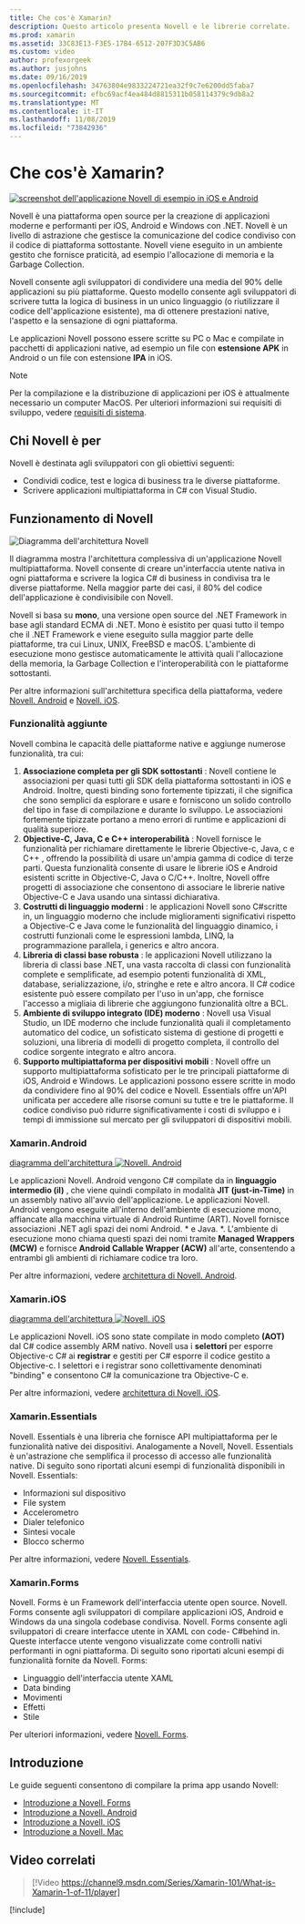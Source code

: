```yaml
---
title: Che cos'è Xamarin?
description: Questo articolo presenta Novell e le librerie correlate.
ms.prod: xamarin
ms.assetid: 33C83E13-F3E5-17B4-6512-207F3D3C5AB6
ms.custom: video
author: profexorgeek
ms.author: jusjohns
ms.date: 09/16/2019
ms.openlocfilehash: 34763804e9833224721ea32f9c7e6200dd5faba7
ms.sourcegitcommit: efbc69acf4ea484d8815311b058114379c9db8a2
ms.translationtype: MT
ms.contentlocale: it-IT
ms.lasthandoff: 11/08/2019
ms.locfileid: "73842936"
---
```

# <a name="what-is-xamarin"></a>Che cos'è Xamarin?

[![screenshot dell'applicazione Novell di esempio in iOS e Android](what-is-xamarin-images/xamarin-app-cropped.png)](what-is-xamarin-images/xamarin-app.png#lightbox)

Novell è una piattaforma open source per la creazione di applicazioni moderne e performanti per iOS, Android e Windows con .NET. Novell è un livello di astrazione che gestisce la comunicazione del codice condiviso con il codice di piattaforma sottostante. Novell viene eseguito in un ambiente gestito che fornisce praticità, ad esempio l'allocazione di memoria e la Garbage Collection.

Novell consente agli sviluppatori di condividere una media del 90% delle applicazioni su più piattaforme. Questo modello consente agli sviluppatori di scrivere tutta la logica di business in un unico linguaggio (o riutilizzare il codice dell'applicazione esistente), ma di ottenere prestazioni native, l'aspetto e la sensazione di ogni piattaforma.

Le applicazioni Novell possono essere scritte su PC o Mac e compilate in pacchetti di applicazioni native, ad esempio un file con **estensione APK** in Android o un file con estensione **IPA** in iOS.

> [!NOTE]
> Per la compilazione e la distribuzione di applicazioni per iOS è attualmente necessario un computer MacOS. Per ulteriori informazioni sui requisiti di sviluppo, vedere [requisiti di sistema](~/cross-platform/get-started/requirements.md#macos-requirements).

## <a name="who-xamarin-is-for"></a>Chi Novell è per

Novell è destinata agli sviluppatori con gli obiettivi seguenti:

- Condividi codice, test e logica di business tra le diverse piattaforme.
- Scrivere applicazioni multipiattaforma in C# con Visual Studio.

## <a name="how-xamarin-works"></a>Funzionamento di Novell

![Diagramma dell'architettura Novell](what-is-xamarin-images/xamarin-architecture.png)

Il diagramma mostra l'architettura complessiva di un'applicazione Novell multipiattaforma. Novell consente di creare un'interfaccia utente nativa in ogni piattaforma e scrivere la logica C# di business in condivisa tra le diverse piattaforme. Nella maggior parte dei casi, il 80% del codice dell'applicazione è condivisibile con Novell.

Novell si basa su **mono**, una versione open source del .NET Framework in base agli standard ECMA di .NET. Mono è esistito per quasi tutto il tempo che il .NET Framework e viene eseguito sulla maggior parte delle piattaforme, tra cui Linux, UNIX, FreeBSD e macOS. L'ambiente di esecuzione mono gestisce automaticamente le attività quali l'allocazione della memoria, la Garbage Collection e l'interoperabilità con le piattaforme sottostanti.

Per altre informazioni sull'architettura specifica della piattaforma, vedere [Novell. Android](#xamarinandroid) e [Novell. iOS](#xamarinios).

### <a name="added-features"></a>Funzionalità aggiunte

Novell combina le capacità delle piattaforme native e aggiunge numerose funzionalità, tra cui:

1. **Associazione completa per gli SDK sottostanti** : Novell contiene le associazioni per quasi tutti gli SDK della piattaforma sottostanti in iOS e Android. Inoltre, questi binding sono fortemente tipizzati, il che significa che sono semplici da esplorare e usare e forniscono un solido controllo del tipo in fase di compilazione e durante lo sviluppo. Le associazioni fortemente tipizzate portano a meno errori di runtime e applicazioni di qualità superiore.
1. **Objective-C, Java, C e C++ interoperabilità** : Novell fornisce le funzionalità per richiamare direttamente le librerie Objective-c, Java, c e C++ , offrendo la possibilità di usare un'ampia gamma di codice di terze parti. Questa funzionalità consente di usare le librerie iOS e Android esistenti scritte in Objective-C, Java o C/C++. Inoltre, Novell offre progetti di associazione che consentono di associare le librerie native Objective-C e Java usando una sintassi dichiarativa.
1. **Costrutti di linguaggio moderni** : le applicazioni Novell sono C#scritte in, un linguaggio moderno che include miglioramenti significativi rispetto a Objective-C e Java come le funzionalità del linguaggio dinamico, i costrutti funzionali come le espressioni lambda, LINQ, la programmazione parallela, i generics e altro ancora.
1. **Libreria di classi base robusta** : le applicazioni Novell utilizzano la libreria di classi base .NET, una vasta raccolta di classi con funzionalità complete e semplificate, ad esempio potenti funzionalità di XML, database, serializzazione, i/o, stringhe e rete e altro ancora. Il C# codice esistente può essere compilato per l'uso in un'app, che fornisce l'accesso a migliaia di librerie che aggiungono funzionalità oltre a BCL.
1. **Ambiente di sviluppo integrato (IDE) moderno** : Novell usa Visual Studio, un IDE moderno che include funzionalità quali il completamento automatico del codice, un sofisticato sistema di gestione di progetti e soluzioni, una libreria di modelli di progetto completa, il controllo del codice sorgente integrato e altro ancora.
1. **Supporto multipiattaforma per dispositivi mobili** : Novell offre un supporto multipiattaforma sofisticato per le tre principali piattaforme di iOS, Android e Windows. Le applicazioni possono essere scritte in modo da condividere fino al 90% del codice e Novell. Essentials offre un'API unificata per accedere alle risorse comuni su tutte e tre le piattaforme. Il codice condiviso può ridurre significativamente i costi di sviluppo e i tempi di immissione sul mercato per gli sviluppatori di dispositivi mobili.

### <a name="xamarinandroid"></a>Xamarin.Android

[diagramma dell'architettura ![Novell. Android](what-is-xamarin-images/android-architecture-cropped.png)](what-is-xamarin-images/android-architecture.png#lightbox)

Le applicazioni Novell. Android vengono C# compilate da in **linguaggio intermedio (il)** , che viene quindi compilato in modalità **JIT (just-in-Time)** in un assembly nativo all'avvio dell'applicazione. Le applicazioni Novell. Android vengono eseguite all'interno dell'ambiente di esecuzione mono, affiancate alla macchina virtuale di Android Runtime (ART). Novell fornisce associazioni .NET agli spazi dei nomi Android. * e Java. *. L'ambiente di esecuzione mono chiama questi spazi dei nomi tramite **Managed Wrappers (MCW)** e fornisce **Android Callable Wrapper (ACW)** all'arte, consentendo a entrambi gli ambienti di richiamare codice tra loro.

Per altre informazioni, vedere [architettura di Novell. Android](~/android/internals/architecture.md).

### <a name="xamarinios"></a>Xamarin.iOS

[diagramma dell'architettura ![Novell. iOS](what-is-xamarin-images/ios-architecture-cropped.png)](what-is-xamarin-images/ios-architecture.png#lightbox)

Le applicazioni Novell. iOS sono state compilate in modo completo **(AOT)** dal C# codice assembly ARM nativo. Novell usa i **selettori** per esporre Objective-c C# ai **registrar** e gestiti per C# esporre il codice gestito a Objective-c. I selettori e i registrar sono collettivamente denominati "binding" e consentono C# la comunicazione tra Objective-C e.

Per altre informazioni, vedere [architettura di Novell. iOS](~/ios/internals/architecture.md).

### <a name="xamarinessentials"></a>Xamarin.Essentials

Novell. Essentials è una libreria che fornisce API multipiattaforma per le funzionalità native dei dispositivi. Analogamente a Novell, Novell. Essentials è un'astrazione che semplifica il processo di accesso alle funzionalità native. Di seguito sono riportati alcuni esempi di funzionalità disponibili in Novell. Essentials:

- Informazioni sul dispositivo
- File system
- Accelerometro
- Dialer telefonico
- Sintesi vocale
- Blocco schermo

Per altre informazioni, vedere [Novell. Essentials](~/essentials/index.md).

### <a name="xamarinforms"></a>Xamarin.Forms

Novell. Forms è un Framework dell'interfaccia utente open source. Novell. Forms consente agli sviluppatori di compilare applicazioni iOS, Android e Windows da una singola codebase condivisa. Novell. Forms consente agli sviluppatori di creare interfacce utente in XAML con code- C#behind in. Queste interfacce utente vengono visualizzate come controlli nativi performanti in ogni piattaforma. Di seguito sono riportati alcuni esempi di funzionalità fornite da Novell. Forms:

- Linguaggio dell'interfaccia utente XAML
- Data binding
- Movimenti
- Effetti
- Stile

Per ulteriori informazioni, vedere [Novell. Forms](~/xamarin-forms/index.yml).

## <a name="get-started"></a>Introduzione

Le guide seguenti consentono di compilare la prima app usando Novell:

- [Introduzione a Novell. Forms](~/xamarin-forms/index.yml)
- [Introduzione a Novell. Android](~/android/index.yml)
- [Introduzione a Novell. iOS](~/ios/index.yml)
- [Introduzione a Novell. Mac](~/mac/index.yml)

## <a name="related-video"></a>Video correlati

> [!Video https://channel9.msdn.com/Series/Xamarin-101/What-is-Xamarin-1-of-11/player]

[!include[](~/essentials/includes/xamarin-show-essentials.md)]
